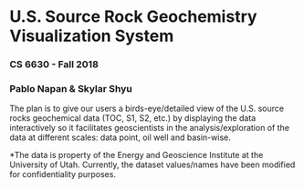 # U.S. Source Rock Geochemistry Visualization System
### CS 6630 - Fall 2018
### Pablo Napan & Skylar Shyu

The plan is to give our users a birds-eye/detailed view of
the U.S. source rocks geochemical data (TOC, S1, S2, etc.) by displaying the data interactively
so it facilitates geoscientists in the analysis/exploration of the data at different
scales: data point, oil well and basin-wise.

*The data is property of the Energy and Geoscience Institute at the University of Utah. Currently, the dataset values/names have been modified
for confidentiality purposes.
